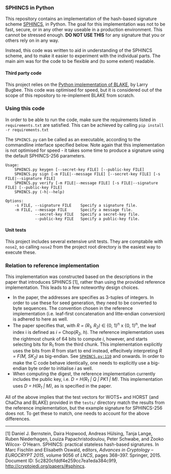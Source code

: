 ### SPHINCS in Python

This repository contains an implementation of the hash-based signature scheme [SPHINCS](http://sphincs.cr.yp.to/), in Python. The goal for this implementation was not to be fast, secure, or in any other way useable in a production environment. This cannot be stressed enough. **DO NOT USE THIS** for any signature that you or others rely on in any way.

Instead, this code was written to aid in understanding of the SPHINCS scheme, and to make it easier to experiment with the individual parts. The main aim was for the code to be flexible and (to some extent) readable.

#### Third party code

This project relies on the [Python implementation of BLAKE](http://www.seanet.com/~bugbee/crypto/blake/), by Larry Bugbee. This code was optimised for speed, but it is considered out of the scope of this repository to re-implement BLAKE from scratch.

### Using this code

In order to be able to run the code, make sure the requirements listed in `requirements.txt` are satisfied. This can be achieved by calling `pip install -r requirements.txt`

The `SPHINCS.py` can be called as an executable, according to the commandline interface specified below. Note again that this implementation is not optimised for speed - it takes some time to produce a signature using the default SPHINCS-256 parameters.

```
Usage:
    SPHINCS.py keygen [--secret-key FILE] [--public-key FILE]
    SPHINCS.py sign [-m FILE|--message FILE] [--secret-key FILE] [-s FILE|--signature FILE]
    SPHINCS.py verify [-m FILE|--message FILE] [-s FILE|--signature FILE] [--public-key FILE]
    SPHINCS.py (-h|--help)

Options:
    -s FILE, --signature FILE    Specify a signature file.
    -m FILE, --message FILE      Specify a message file.
             --secret-key FILE   Specify a secret-key file.
             --public-key FILE   Specify a public-key file.
```

#### Unit tests

This project includes several extensive unit tests. They are comptabile with `nose2`, so calling `nose2` from the project root directory is the easiest way to execute these.

### Relation to reference implementation

This implementation was constructed based on the descriptions in the paper that introduces SPHINCS [1], rather than using the provided reference implementation. This leads to a few noteworthy design choices.

- In the paper, the addresses are specifies as 3-tuples of integers. In order to use these for seed generation, they need to be converted to byte sequences. The convention chosen in the reference implementation (i.e. leaf-first concatenation and litte-endian conversion) is adhered to here as well.
- The paper specifies that, with _R = (R<sub>1</sub>, R<sub>2</sub>)_ ∈ {0, 1}<sup>n</sup> x {0, 1}<sup>n</sup>, the leaf index i is defined as _i =_ Chop(_R<sub>2</sub>, h_). The reference implementation uses the rightmost chunk of 64 bits to compute _i_, however, and starts selecting bits for R<sub>1</sub> from the third chunk. This implementation explicitly uses the bits from _R_ from start to end instead, effecitvely interpreting _R = F(M, SK<sub>2</sub>)_ as big-endian. See [`SPHINCS.py:110`](https://github.com/joostrijneveld/SPHINCS-py/blob/master/SPHINCS.py#L110) and onwards. In order to make the C code behave identically, one needs to explicitly use a big-endian byte order to initialise _i_ as well.
- When computing the digest, the reference implementation currently includes the public key, i.e. _D = H(R<sub>1</sub> | Q | PK1 | M)_. This implementation uses _D = H(R<sub>1</sub> | M)_, as is specified in the paper.

All of the above implies that the test vectors for WOTS+ and HORST (and ChaCha and BLAKE) provided in the `tests/` directory match the results from the reference implementation, but the example signature for SPHINCS-256 does not. To get these to match, one needs to account for the above differences.

- - -

[1] Daniel J. Bernstein, Daira Hopwood, Andreas Hülsing, Tanja Lange, Ruben Niederhagen, Louiza Papachristodoulou, Peter Schwabe, and Zooko Wilcox- O’Hearn. SPHINCS: practical stateless hash-based signatures. In Marc Fischlin and Elisabeth Oswald, editors, _Advances in Cryptology – EUROCRYPT 2015_, volume 9056 of _LNCS_, pages 368–397. Springer, 2015. Document ID: 5c2820cfddf4e259cc7ea1eda384c9f9, http://cryptojedi.org/papers/#sphincs.
